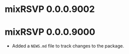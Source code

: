 # mixRSVP 0.0.0.9002

# mixRSVP 0.0.0.9000

* Added a `NEWS.md` file to track changes to the package.


